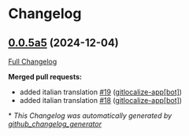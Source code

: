 # Changelog

## [0.0.5a5](https://github.com/OpenVoiceOS/ovos-color-parser/tree/0.0.5a5) (2024-12-04)

[Full Changelog](https://github.com/OpenVoiceOS/ovos-color-parser/compare/0.0.6...0.0.5a5)

**Merged pull requests:**

- added italian translation [\#19](https://github.com/OpenVoiceOS/ovos-color-parser/pull/19) ([gitlocalize-app[bot]](https://github.com/apps/gitlocalize-app))
- added italian translation [\#18](https://github.com/OpenVoiceOS/ovos-color-parser/pull/18) ([gitlocalize-app[bot]](https://github.com/apps/gitlocalize-app))



\* *This Changelog was automatically generated by [github_changelog_generator](https://github.com/github-changelog-generator/github-changelog-generator)*
